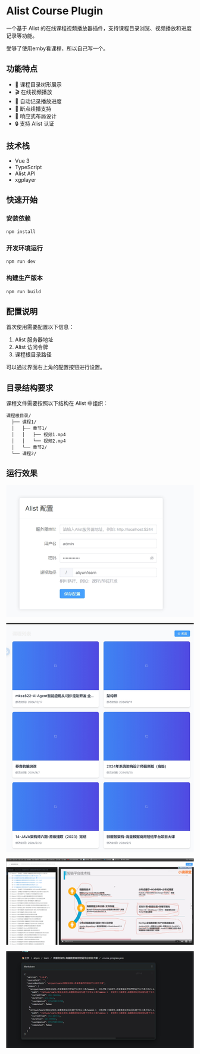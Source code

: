 # Alist Course Plugin

一个基于 Alist 的在线课程视频播放器插件，支持课程目录浏览、视频播放和进度记录等功能。

受够了使用emby看课程，所以自己写一个。
## 功能特点

- 🎯 课程目录树形展示
- 🎬 在线视频播放
- 📝 自动记录播放进度
- 🔄 断点续播支持
- 📱 响应式布局设计
- 🔒 支持 Alist 认证

## 技术栈

- Vue 3
- TypeScript
- Alist API
- xgplayer

## 快速开始

### 安装依赖

```bash
npm install
```

### 开发环境运行

```bash
npm run dev
```

### 构建生产版本

```bash
npm run build
```

## 配置说明

首次使用需要配置以下信息：

1. Alist 服务器地址
2. Alist 访问令牌
3. 课程根目录路径

可以通过界面右上角的配置按钮进行设置。

## 目录结构要求

课程文件需要按照以下结构在 Alist 中组织：

```
课程根目录/
  ├── 课程1/
  │   ├── 章节1/
  │   │   ├── 视频1.mp4
  │   │   └── 视频2.mp4
  │   └── 章节2/
  └── 课程2/
```

## 运行效果

![截图](docs/config.png)

![截图](docs/list.png)

![截图](docs/courser.png)

![截图](docs/fuck.png)


